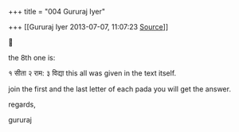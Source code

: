 +++
title = "004 Gururaj Iyer"

+++
[[Gururaj Iyer	2013-07-07, 11:07:23 [Source](https://groups.google.com/g/samskrita/c/vjF_v-z7YXk)]]





the 8th one is:

१ सीता २ राम: ३ विद्या this all was given in the text itself.

join the first and the last letter of each pada you will get the answer.

regards,

gururaj

